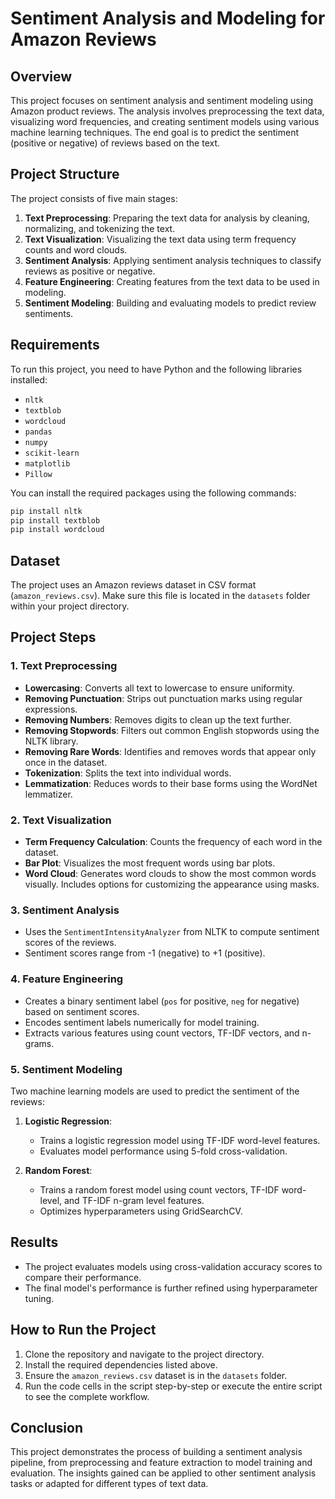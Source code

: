 # Sentiment Analysis and Modeling for Amazon Reviews

## Overview

This project focuses on sentiment analysis and sentiment modeling using Amazon product reviews. The analysis involves preprocessing the text data, visualizing word frequencies, and creating sentiment models using various machine learning techniques. The end goal is to predict the sentiment (positive or negative) of reviews based on the text.

## Project Structure

The project consists of five main stages:

1. **Text Preprocessing**: Preparing the text data for analysis by cleaning, normalizing, and tokenizing the text.
2. **Text Visualization**: Visualizing the text data using term frequency counts and word clouds.
3. **Sentiment Analysis**: Applying sentiment analysis techniques to classify reviews as positive or negative.
4. **Feature Engineering**: Creating features from the text data to be used in modeling.
5. **Sentiment Modeling**: Building and evaluating models to predict review sentiments.

## Requirements

To run this project, you need to have Python and the following libraries installed:

- `nltk`
- `textblob`
- `wordcloud`
- `pandas`
- `numpy`
- `scikit-learn`
- `matplotlib`
- `Pillow`

You can install the required packages using the following commands:

```bash
pip install nltk
pip install textblob
pip install wordcloud
```

## Dataset

The project uses an Amazon reviews dataset in CSV format (`amazon_reviews.csv`). Make sure this file is located in the `datasets` folder within your project directory.

## Project Steps

### 1. Text Preprocessing

- **Lowercasing**: Converts all text to lowercase to ensure uniformity.
- **Removing Punctuation**: Strips out punctuation marks using regular expressions.
- **Removing Numbers**: Removes digits to clean up the text further.
- **Removing Stopwords**: Filters out common English stopwords using the NLTK library.
- **Removing Rare Words**: Identifies and removes words that appear only once in the dataset.
- **Tokenization**: Splits the text into individual words.
- **Lemmatization**: Reduces words to their base forms using the WordNet lemmatizer.

### 2. Text Visualization

- **Term Frequency Calculation**: Counts the frequency of each word in the dataset.
- **Bar Plot**: Visualizes the most frequent words using bar plots.
- **Word Cloud**: Generates word clouds to show the most common words visually. Includes options for customizing the appearance using masks.

### 3. Sentiment Analysis

- Uses the `SentimentIntensityAnalyzer` from NLTK to compute sentiment scores of the reviews.
- Sentiment scores range from -1 (negative) to +1 (positive).

### 4. Feature Engineering

- Creates a binary sentiment label (`pos` for positive, `neg` for negative) based on sentiment scores.
- Encodes sentiment labels numerically for model training.
- Extracts various features using count vectors, TF-IDF vectors, and n-grams.

### 5. Sentiment Modeling

Two machine learning models are used to predict the sentiment of the reviews:

1. **Logistic Regression**:
   - Trains a logistic regression model using TF-IDF word-level features.
   - Evaluates model performance using 5-fold cross-validation.
   
2. **Random Forest**:
   - Trains a random forest model using count vectors, TF-IDF word-level, and TF-IDF n-gram level features.
   - Optimizes hyperparameters using GridSearchCV.

## Results

- The project evaluates models using cross-validation accuracy scores to compare their performance.
- The final model's performance is further refined using hyperparameter tuning.

## How to Run the Project

1. Clone the repository and navigate to the project directory.
2. Install the required dependencies listed above.
3. Ensure the `amazon_reviews.csv` dataset is in the `datasets` folder.
4. Run the code cells in the script step-by-step or execute the entire script to see the complete workflow.

## Conclusion

This project demonstrates the process of building a sentiment analysis pipeline, from preprocessing and feature extraction to model training and evaluation. The insights gained can be applied to other sentiment analysis tasks or adapted for different types of text data.
